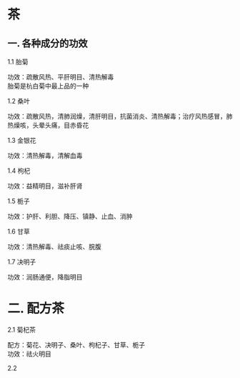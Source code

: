 <!-- 2017/9/23 -->

# 茶

## 一. 各种成分的功效

1.1 胎菊

功效：疏散风热、平肝明目、清热解毒</br>
胎菊是杭白菊中最上品的一种

1.2 桑叶

功效：疏散风热，清肺润燥，清肝明目，抗菌消炎、清热解毒；治疗风热感冒，肺热燥咳，头晕头痛，目赤昏花

1.3 金银花

功效：清热解毒，清解血毒

1.4 枸杞

功效：益精明目，滋补肝肾

1.5 栀子

功效：护肝、利胆、降压、镇静、止血、消肿

1.6 甘草

功效：清热解毒、祛痰止咳、脘腹

1.7 决明子

功效：润肠通便，降脂明目

# 二. 配方茶

2.1 菊杞茶

配方：菊花、决明子、桑叶、枸杞子、甘草、栀子</br>
功效：祛火明目

2.2